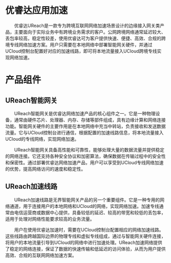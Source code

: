 # 优睿达应用加速

&emsp;&emsp;优睿达UReach是一款专为跨境互联网网络加速场景设计的边缘接入网关类产品，主要面向于实际业务中有跨境业务需求的客户。公网跨境网络通常延迟较大、丢包率较高，稳定性较差，使用优睿达可为客户提供快速、便捷、高效、合规的跨境专线网络加速方案。用户只需要在本地网络中部署智能网关硬件，并通过UCloud控制台配置好对应的加速线路，即可将本地流量接入UCloud跨境专线实现网络加速。

# 产品组件

## **UReach智能网关**

&emsp;&emsp;UReach智能网关是优睿达网络加速产品的核心组件之一。它是一种物理设备，通常由硬件芯片、处理器、内存、存储等部件组成，具有边缘计算和网络连接功能。智能网关硬件的主要作用是在本地网络中充当中转站，负责接收和发送数据流量。它与UCloud控制台进行通信，根据配置的加速线路信息，将本地流量接入UCloud的专线网络，实现网络加速。

&emsp;&emsp;UReach智能网关具备高性能和可靠性，能够处理大量的数据流量并提供稳定的网络连接。它还支持各种安全协议和加密算法，确保数据在传输过程中的安全性和保密性。通过部署优睿达网络加速产品，用户可以享受到UCloud专线网络加速的优势，提高网络访问的速度和稳定性。

## **UReach加速线路**

&emsp;&emsp;UReach加速线路是无界智能网关产品的另一个重要组件。它是一种专用的网络通道，用于连接用户的本地网络和UCloud的网络，实现网络加速。加速专线通常由电信运营商或数据中心提供，具备较低的延迟、较高的带宽和较低的丢包率，适用于处理对网络性能要求较高的业务流量。

&emsp;&emsp;用户在使用优睿达加速时，需要在UCloud控制台配置相应的网络加速线路。这些线路由跨越国际边界的物理专线和虚拟专线组成，通过与智能网关硬件连接，将用户的本地流量引导到UCloud的网络中进行加速处理。UReach加速网络提供了稳定的网络连接，保证了数据的快速传输和低延迟的访问体验，从而为用户提供高效、合规的互联网网络加速方案。